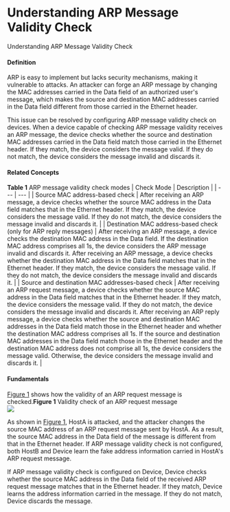 Understanding ARP Message Validity Check
========================================

Understanding ARP Message Validity Check

#### Definition

ARP is easy to implement but lacks security mechanisms, making it vulnerable to attacks. An attacker can forge an ARP message by changing the MAC addresses carried in the Data field of an authorized user's message, which makes the source and destination MAC addresses carried in the Data field different from those carried in the Ethernet header.

This issue can be resolved by configuring ARP message validity check on devices. When a device capable of checking ARP message validity receives an ARP message, the device checks whether the source and destination MAC addresses carried in the Data field match those carried in the Ethernet header. If they match, the device considers the message valid. If they do not match, the device considers the message invalid and discards it.


#### Related Concepts

**Table 1** ARP message validity check modes
| Check Mode | Description |
| --- | --- |
| Source MAC address-based check | After receiving an ARP message, a device checks whether the source MAC address in the Data field matches that in the Ethernet header. If they match, the device considers the message valid. If they do not match, the device considers the message invalid and discards it. |
| Destination MAC address-based check (only for ARP reply messages) | After receiving an ARP message, a device checks the destination MAC address in the Data field. If the destination MAC address comprises all 1s, the device considers the ARP message invalid and discards it.  After receiving an ARP message, a device checks whether the destination MAC address in the Data field matches that in the Ethernet header. If they match, the device considers the message valid. If they do not match, the device considers the message invalid and discards it. |
| Source and destination MAC addresses-based check | After receiving an ARP request message, a device checks whether the source MAC address in the Data field matches that in the Ethernet header. If they match, the device considers the message valid. If they do not match, the device considers the message invalid and discards it.  After receiving an ARP reply message, a device checks whether the source and destination MAC addresses in the Data field match those in the Ethernet header and whether the destination MAC address comprises all 1s. If the source and destination MAC addresses in the Data field match those in the Ethernet header and the destination MAC address does not comprise all 1s, the device considers the message valid. Otherwise, the device considers the message invalid and discards it. |



#### Fundamentals

[Figure 1](#EN-US_CONCEPT_0000001176661635__fig_dc_vrp_arp-sec_feature_000701) shows how the validity of an ARP request message is checked.**Figure 1** Validity check of an ARP request message  
![](figure/en-us_image_0000001877803945.png)

As shown in [Figure 1](#EN-US_CONCEPT_0000001176661635__fig_dc_vrp_arp-sec_feature_000701), HostA is attacked, and the attacker changes the source MAC address of an ARP request message sent by HostA. As a result, the source MAC address in the Data field of the message is different from that in the Ethernet header. If ARP message validity check is not configured, both HostB and Device learn the fake address information carried in HostA's ARP request message.

If ARP message validity check is configured on Device, Device checks whether the source MAC address in the Data field of the received ARP request message matches that in the Ethernet header. If they match, Device learns the address information carried in the message. If they do not match, Device discards the message.